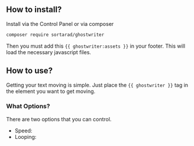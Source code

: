 ## How to install?
Install via the Control Panel or via composer

```bash
composer require sortarad/ghostwriter
```

Then you must add this `{{ ghostwriter:assets }}` in your footer. This will load the necessary javascript files. 

## How to use?
Getting your text moving is simple. Just place the `{{ ghostwriter }}` tag in the element you want to get moving.

### What Options?
There are two options that you can control. 

- Speed: 
- Looping: 
